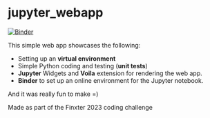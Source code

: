 # jupyter_webapp

[![Binder](https://mybinder.org/badge_logo.svg)](https://mybinder.org/v2/gh/thaiantunes/jupyter_webapp/HEAD?urlpath=%2Fvoila%2Frender%2Fweb_app.ipynb)

This simple web app showcases the following:
- Setting up an **virtual environment**
- Simple Python coding and testing (**unit tests**)
- **Jupyter** Widgets and **Voila** extension for rendering the web app.
- **Binder** to set up an online environment for the Jupyter notebook.

And it was really fun to make =)

Made as part of the Finxter 2023 coding challenge


